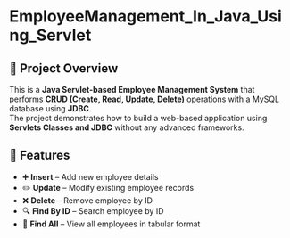 # EmployeeManagement_In_Java_Using_Servlet

## 📌 Project Overview
This is a **Java Servlet-based Employee Management System** that performs **CRUD (Create, Read, Update, Delete)** operations with a MySQL database using **JDBC**.  
The project demonstrates how to build a web-based application using **Servlets Classes and JDBC** without any advanced frameworks.

## 🚀 Features
- ➕ **Insert** – Add new employee details  
- ✏️ **Update** – Modify existing employee records  
- ❌ **Delete** – Remove employee by ID  
- 🔍 **Find By ID** – Search employee by ID  
- 📃 **Find All** – View all employees in tabular format  
